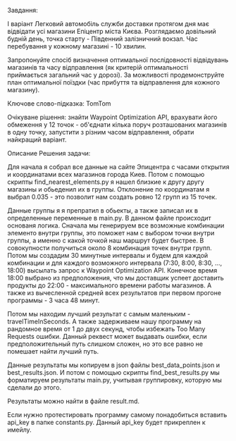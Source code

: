 Завдання:

I варіант
Легковий автомобіль служби доставки протягом дня має відвідати усі магазини Епіцентр міста Києва. Розглядаємо довільний будній день, точка старту - Південний залізничний вокзал. Час перебування у кожному магазині - 10 хвилин.

Запропонуйте спосіб визначення оптимальної послідовності відвідувань магазинів та часу відправлення (як критерій оптимальності приймається загальний час у дорозі). За можливості продемонструйте план оптимальної поїздки (час прибуття та відправлення для кожного магазину).

Ключове слово-підказка: TomTom

Очікуване рішення: знайти Waypoint Optimization API, врахувати його обмеження у 12 точок - об'єднати кілька поруч розташованих магазинів в одну точку, запустити з різним часом відправлення, обрати найкращий варіант.

Описание Решения задачи:

Для начала я собрал все данные на сайте Эпицентра с часами открытия и координатами всех магазинов города Киев. Потом с помощью скрипты find_nearest_elements.py я нашел близкие к другу другу магазины и обьеденил их в группы. Отклонение по координатам я выбрал 0.035 - это позволит нам создать ровно 12 групп из 15 точек. 

Данные группы я я препратил в обьекты, а также записал их в определенные переменные в main.py. В данном файле происходит основаня логика. Сначала мы генерируем все возможные комбинации элементо внутри группы, это поможет нам с выбором точки внутри группы, а именно с какой точкой наш маршрут будет быстрее. В совокупности получиться около 8 комбинация точек внутри групп. Потом мы создадим 30 минутные интервалы и будем для каждой комбинации и для каждого возможного интервала (7:30, 8:00, 8:30, ..., 18:00) высылать запрос к Waypoint Optimization API. Конечное время 18:00 выбрано из предположения, что мы доставщик успеет доставить продукты до 22:00 - максимального времени работы магазинов. А также из вычесленной средней всех результатов при первом прогоне программы - 3 часа 48 минут. 

Потом мы находим лучший результат с самым маленьким - travelTimeInSeconds. А также задерживаем нашу программу на рандомное время от 1 до двух секунд, чтобы избежать Too Many Requests ошибки. Данный реквест может выдавать ошибки, если предположительный путь слишком сложен, но это все равно не помешает найти лучший путь. 

Данные результаты мы копируем в json файлы best_data_points.json и best_results.json. И потом с помощью скрипты find_best_results.py мы форматируем результаты main.py, учитывая группировку, которую мы сделали до этого. 

Результаты можно найти в файле result.md. 

Если нужно протестировать программу самому понадобиться вставить api_key в папке constants.py. Данный api_key будет прикреплен к имейлу. 